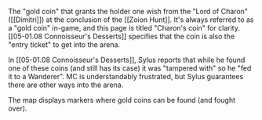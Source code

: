 The "gold coin" that grants the holder one wish from the "Lord of Charon" ([[Dimitri]]) at the conclusion of the [[Zoion Hunt]]. It's always referred to as a "gold coin" in-game, and this page is titled "Charon's coin" for clarity. [[05-01.08 Connoisseur's Desserts]] specifies that the coin is also the "entry ticket" to get into the arena.

In [[05-01.08 Connoisseur's Desserts]], Sylus reports that while he found one of these coins (and still has its case) it was "tampered with" so he "fed it to a Wanderer". MC is understandably frustrated, but Sylus guarantees there are other ways into the arena.

The map displays markers where gold coins can be found (and fought over).